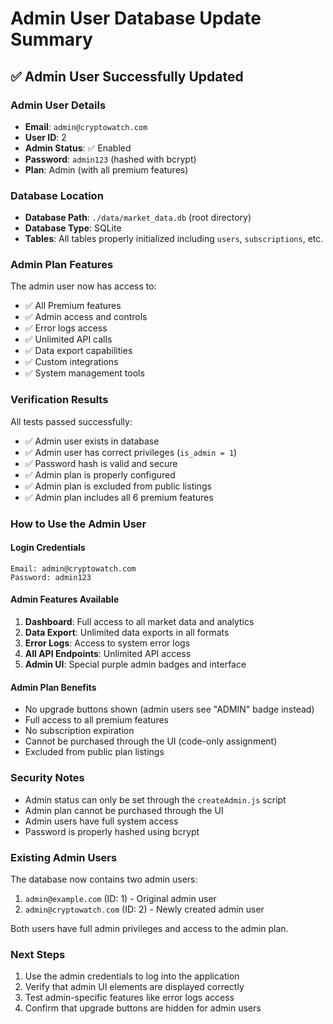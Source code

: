 # Admin User Database Update Summary

## ✅ Admin User Successfully Updated

### Admin User Details
- **Email**: `admin@cryptowatch.com`
- **User ID**: 2
- **Admin Status**: ✅ Enabled
- **Password**: `admin123` (hashed with bcrypt)
- **Plan**: Admin (with all premium features)

### Database Location
- **Database Path**: `./data/market_data.db` (root directory)
- **Database Type**: SQLite
- **Tables**: All tables properly initialized including `users`, `subscriptions`, etc.

### Admin Plan Features
The admin user now has access to:
- ✅ All Premium features
- ✅ Admin access and controls
- ✅ Error logs access
- ✅ Unlimited API calls
- ✅ Data export capabilities
- ✅ Custom integrations
- ✅ System management tools

### Verification Results
All tests passed successfully:
- ✅ Admin user exists in database
- ✅ Admin user has correct privileges (`is_admin = 1`)
- ✅ Password hash is valid and secure
- ✅ Admin plan is properly configured
- ✅ Admin plan is excluded from public listings
- ✅ Admin plan includes all 6 premium features

### How to Use the Admin User

#### Login Credentials
```
Email: admin@cryptowatch.com
Password: admin123
```

#### Admin Features Available
1. **Dashboard**: Full access to all market data and analytics
2. **Data Export**: Unlimited data exports in all formats
3. **Error Logs**: Access to system error logs
4. **All API Endpoints**: Unlimited API access
5. **Admin UI**: Special purple admin badges and interface

#### Admin Plan Benefits
- No upgrade buttons shown (admin users see "ADMIN" badge instead)
- Full access to all premium features
- No subscription expiration
- Cannot be purchased through the UI (code-only assignment)
- Excluded from public plan listings

### Security Notes
- Admin status can only be set through the `createAdmin.js` script
- Admin plan cannot be purchased through the UI
- Admin users have full system access
- Password is properly hashed using bcrypt

### Existing Admin Users
The database now contains two admin users:
1. `admin@example.com` (ID: 1) - Original admin user
2. `admin@cryptowatch.com` (ID: 2) - Newly created admin user

Both users have full admin privileges and access to the admin plan.

### Next Steps
1. Use the admin credentials to log into the application
2. Verify that admin UI elements are displayed correctly
3. Test admin-specific features like error logs access
4. Confirm that upgrade buttons are hidden for admin users
